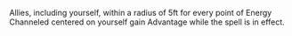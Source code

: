 Allies, including yourself, within a radius of 5ft for every point of Energy Channeled centered on yourself gain Advantage while the spell is in effect. 